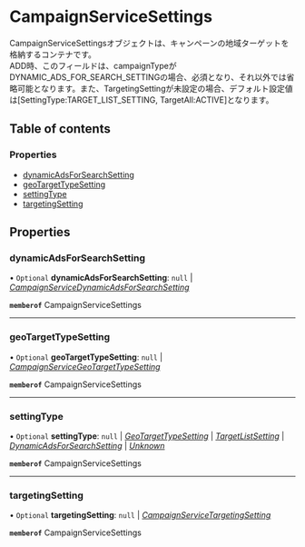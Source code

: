 # CampaignServiceSettings


<div lang=\"ja\">CampaignServiceSettingsオブジェクトは、キャンペーンの地域ターゲットを格納するコンテナです。<br> ADD時、このフィールドは、campaignTypeがDYNAMIC_ADS_FOR_SEARCH_SETTINGの場合、必須となり、それ以外では省略可能となります。また、TargetingSettingが未設定の場合、デフォルト設定値は[SettingType:TARGET_LIST_SETTING, TargetAll:ACTIVE]となります。</div> 

## Table of contents

### Properties

- [dynamicAdsForSearchSetting](campaignservicesettings.md#dynamicadsforsearchsetting)
- [geoTargetTypeSetting](campaignservicesettings.md#geotargettypesetting)
- [settingType](campaignservicesettings.md#settingtype)
- [targetingSetting](campaignservicesettings.md#targetingsetting)

## Properties

### dynamicAdsForSearchSetting

• `Optional` **dynamicAdsForSearchSetting**: ``null`` \| [*CampaignServiceDynamicAdsForSearchSetting*](campaignservicedynamicadsforsearchsetting.md)

**`memberof`** CampaignServiceSettings

___

### geoTargetTypeSetting

• `Optional` **geoTargetTypeSetting**: ``null`` \| [*CampaignServiceGeoTargetTypeSetting*](campaignservicegeotargettypesetting.md)

**`memberof`** CampaignServiceSettings

___

### settingType

• `Optional` **settingType**: ``null`` \| [*GeoTargetTypeSetting*](./enums/campaignservicesettingtype.md#geotargettypesetting) \| [*TargetListSetting*](./enums/campaignservicesettingtype.md#targetlistsetting) \| [*DynamicAdsForSearchSetting*](./enums/campaignservicesettingtype.md#dynamicadsforsearchsetting) \| [*Unknown*](./enums/campaignservicesettingtype.md#unknown)

**`memberof`** CampaignServiceSettings

___

### targetingSetting

• `Optional` **targetingSetting**: ``null`` \| [*CampaignServiceTargetingSetting*](campaignservicetargetingsetting.md)

**`memberof`** CampaignServiceSettings
